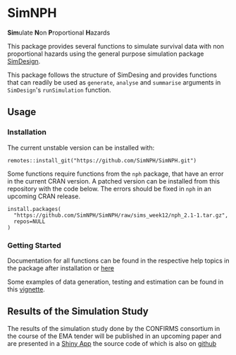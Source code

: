 # SimNPH

**Sim**ulate **N**on **P**roportional **H**azards

This package provides several functions to simulate survival data with non
proportional hazards using the general purpose simulation package
[SimDesign](https://cran.r-project.org/package=SimDesign).

This package follows the structure of SimDesing and provides functions that
can readily be used as `generate`, `analyse` and `summarise` arguments in 
`SimDesign`'s `runSimulation` function. 

## Usage

### Installation

The current unstable version can be installed with:

```
remotes::install_git("https://github.com/SimNPH/SimNPH.git")
```

Some functions require functions from the `nph` package, that have an error in
the current CRAN version. A patched version can be installed from this
repository with the code below. The errors should be fixed in `nph` in an
upcoming CRAN release.

```
install.packages(
  "https://github.com/SimNPH/SimNPH/raw/sims_week12/nph_2.1-1.tar.gz",
  repos=NULL
)
```

### Getting Started

Documentation for all functions can be found in the respective help topics in
the package after installation or
[here](https://simnph.github.io/SimNPH/reference/index.html)

Some examples of data generation, testing and estimation can be found in this
[vignette](https://simnph.github.io/SimNPH/articles/vignettes_prebuild/simple_example.html).

## Results of the Simulation Study

The results of the simulation study done by the CONFIRMS consortium in the
course of the EMA tender will be published in an upcoming paper and are
presented in a [Shiny App](https://sny.cemsiis.meduniwien.ac.at/~mp314/rsnph/)
the source code of which is also on
[github](https://github.com/SimNPH/ShinySimNPH)

